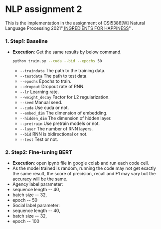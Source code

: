 # NLP assignment 2 

This is the implementation in the assignment of CSI5386[W] Natural Language Processing 2021"[
INGREDIENTS FOR HAPPINESS](https://www.site.uottawa.ca/~diana/csi5386/A2_2021/A2_2021.htm)" .


### 1. Step1: Baseline
- **Execution**: Get the same results by below command.
    ```bash
    python train.py --cuda --bid --epochs 50
    ```
    - `--traindata` The path to the training data.
    - `--testdata` The path to test data.
    - `--epochs` Epochs to train.
    - `--dropout` Dropout rate of RNN.
    - `--lr` Learning rate.
    - `--weight_decay` Factor for L2 regularization.
    - `--seed` Manual seed.
    - `--cuda` Use cuda or not.
    - `--embed_dim` The dimension of embedding.
    - `--hidden_dim` The dimension of hidden layer.
    - `--pretrain` Use pretrain models or not.
    - `--layer` The number of RNN layers.
    - `--bid` RNN is bidirectional or not.
    - `--test` Test or not.
 ### 2. Step2: Fine-tuning BERT
 - **Execution**: open ipynb file in google colab and run each code cell.
 - As the model trained is random, running the code may not get exactly the same result, the score of precision, recall and F1 may vary but the accuracy will be the same.
 - Agency label parameter: 
 - sequence length -- 40, 
 - batch size -- 32, 
 - epoch -- 50
 - Social label parameter:
 - sequence length -- 40, 
 - batch size -- 32, 
 - epoch -- 100
